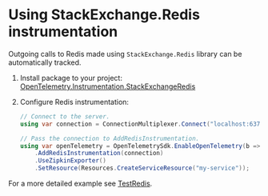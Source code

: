 # Using StackExchange.Redis instrumentation

Outgoing calls to Redis made using `StackExchange.Redis` library can be automatically tracked.

1. Install package to your project:
   [OpenTelemetry.Instrumentation.StackExchangeRedis](https://www.nuget.org/packages/OpenTelemetry.Instrumentation.StackExchangeRedis)

2. Configure Redis instrumentation:

    ```csharp
    // Connect to the server.
    using var connection = ConnectionMultiplexer.Connect("localhost:6379");

    // Pass the connection to AddRedisInstrumentation.
    using var openTelemetry = OpenTelemetrySdk.EnableOpenTelemetry(b => b
        .AddRedisInstrumentation(connection)
        .UseZipkinExporter()
        .SetResource(Resources.CreateServiceResource("my-service"));
    ```

For a more detailed example see [TestRedis](../../samples/Exporters/Console/TestRedis.cs).
